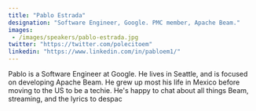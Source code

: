 ```yaml
---
title: "Pablo Estrada"
designation: "Software Engineer, Google. PMC member, Apache Beam."
images: 
 - /images/speakers/pablo-estrada.jpg
twitter: "https://twitter.com/polecitoem"
linkedin: "https://www.linkedin.com/in/pabloem1/"
---
```


Pablo is a Software Engineer at Google. He lives in Seattle, and is focused on developing Apache Beam. He grew up most his life in Mexico before moving to the US to be a techie. He's happy to chat about all things Beam, streaming, and the lyrics to despac